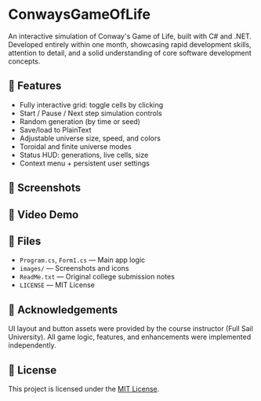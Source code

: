 # ConwaysGameOfLife
An interactive simulation of Conway's Game of Life, built with C# and .NET. Developed entirely within one month, showcasing rapid development skills, attention to detail, and a solid understanding of core software development concepts.

## 🚀 Features

- Fully interactive grid: toggle cells by clicking
- Start / Pause / Next step simulation controls
- Random generation (by time or seed)
- Save/load to PlainText
- Adjustable universe size, speed, and colors
- Toroidal and finite universe modes
- Status HUD: generations, live cells, size
- Context menu + persistent user settings

## 📸 Screenshots


## 🎥 Video Demo


## 📁 Files

- `Program.cs`, `Form1.cs` — Main app logic
- `images/` — Screenshots and icons
- `ReadMe.txt` — Original college submission notes
- `LICENSE` — MIT License

## 📌 Acknowledgements

UI layout and button assets were provided by the course instructor (Full Sail University). All game logic, features, and enhancements were implemented independently.

## 📝 License

This project is licensed under the [MIT License](LICENSE).
